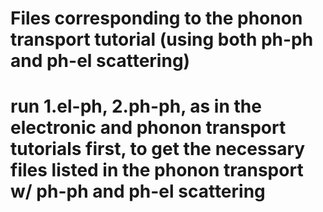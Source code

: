 # Files corresponding to the phonon transport tutorial (using both ph-ph and ph-el scattering)

# run 1.el-ph, 2.ph-ph, as in the electronic and phonon transport tutorials first, to get the necessary files listed in the phonon transport w/ ph-ph and ph-el scattering
